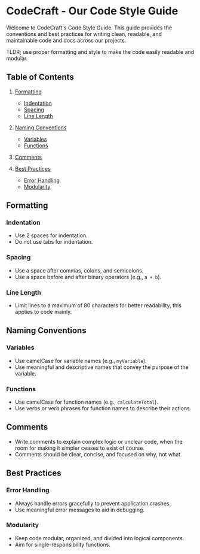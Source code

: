 # CodeCraft - Our Code Style Guide

Welcome to CodeCraft's Code Style Guide. This guide provides the conventions and best practices for writing clean, readable, and maintainable code and docs across our projects.

TLDR; use proper formatting and style to make the code easily readable and modular.

## Table of Contents

1. [Formatting](#formatting)
   - [Indentation](#indentation)
   - [Spacing](#spacing)
   - [Line Length](#line-length)

2. [Naming Conventions](#naming-conventions)
   - [Variables](#variables)
   - [Functions](#functions)

3. [Comments](#comments)

4. [Best Practices](#best-practices)
   - [Error Handling](#error-handling)
   - [Modularity](#modularity)

## Formatting

### Indentation

- Use 2 spaces for indentation.
- Do not use tabs for indentation.

### Spacing

- Use a space after commas, colons, and semicolons.
- Use a space before and after binary operators (e.g., `a + b`).

### Line Length

- Limit lines to a maximum of 80 characters for better readability, this applies to code mainly.

## Naming Conventions

### Variables

- Use camelCase for variable names (e.g., `myVariable`).
- Use meaningful and descriptive names that convey the purpose of the variable.

### Functions

- Use camelCase for function names (e.g., `calculateTotal`).
- Use verbs or verb phrases for function names to describe their actions.

## Comments

- Write comments to explain complex logic or unclear code, when the room for making it simpler ceases to exist of course.
- Comments should be clear, concise, and focused on why, not what.

## Best Practices

### Error Handling

- Always handle errors gracefully to prevent application crashes.
- Use meaningful error messages to aid in debugging.

### Modularity

- Keep code modular, organized, and divided into logical components.
- Aim for single-responsibility functions.
